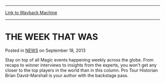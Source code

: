 
---
[Link to Wayback Machine](https://web.archive.org/web/20220517080413/https://magic.wizards.com/en/articles/archive/week-was-2013-09-18)

[_metadata_:description]:- "Stay on top of all Magic events happening weekly across the globe. From recaps to winner interviews to insights from the experts, you won't get any closer to the top players in the world than in this column. Pro Tour Historian Brian David-Marshall is your author with the backstage pass."
[_metadata_:generator]:- "Drupal 7 (http://drupal.org)"
[_metadata_:node]:- "46505"
[_metadata_:publish_date]:- "2013-09-18"
[_metadata_:source]:- "div-main-content"
[_metadata_:title]:- "THE WEEK THAT WAS"
[_metadata_:wayback_capture_timestamp]:- "2022-05-17 08:04:13"
[_metadata_:wayback_raw_url]:- "https://web.archive.org/web/20220517080413id_/https://magic.wizards.com/en/articles/archive/week-was-2013-09-18"
[_metadata_:wayback_url]:- "https://magic.wizards.com/en/articles/archive/week-was-2013-09-18"
---


THE WEEK THAT WAS
=================



 Posted in [NEWS](/en/articles)
 on September 18, 2013 










Stay on top of all Magic events happening weekly across the globe. From recaps to winner interviews to insights from the experts, you won't get any closer to the top players in the world than in this column. Pro Tour Historian Brian David-Marshall is your author with the backstage pass.







